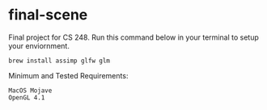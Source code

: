 # final-scene
Final project for CS 248. Run this command below in your terminal to setup your enviornment.

```
brew install assimp glfw glm
```

Minimum and Tested Requirements:
```
MacOS Mojave
OpenGL 4.1
```
